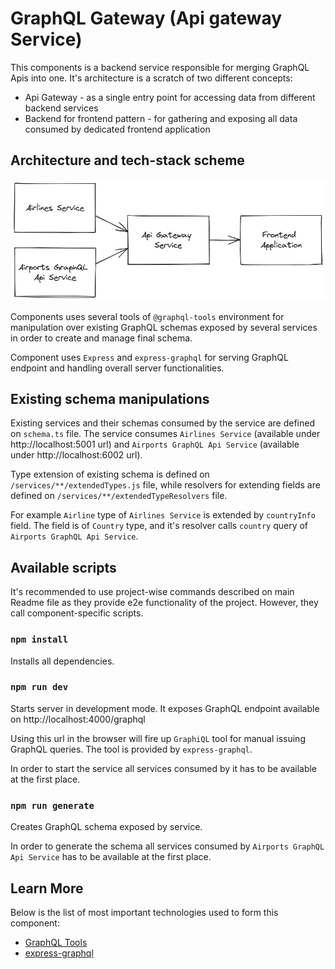 # GraphQL Gateway (Api gateway Service)

This components is a backend service responsible for merging GraphQL Apis into one. It's architecture is a scratch of two different concepts:
- Api Gateway - as a single entry point for accessing data from different backend services
- Backend for frontend pattern - for gathering and exposing all data consumed by dedicated frontend application

## Architecture and tech-stack scheme

![Api Gateway Service Architecture schema](/readme-img/api-gateway-service-architectural-schema.png)

Components uses several tools of `@graphql-tools` environment for manipulation over existing GraphQL schemas exposed by several services in order to create and manage final schema.

Component uses `Express` and `express-graphql` for serving GraphQL endpoint and handling overall server functionalities.

## Existing schema manipulations

Existing services and their schemas consumed by the service are defined on `schema.ts` file. The service consumes `Airlines Service` (available under http://localhost:5001 url) and `Airports GraphQL Api Service` (available under http://localhost:6002 url).

Type extension of existing schema is defined on `/services/**/extendedTypes.js` file, while resolvers for extending fields are defined on `/services/**/extendedTypeResolvers` file.

For example `Airline` type of `Airlines Service` is extended by `countryInfo` field. The field is of `Country` type, and it's resolver calls `country` query of `Airports GraphQL Api Service`.

## Available scripts

It's recommended to use project-wise commands described on main Readme file as they provide e2e functionality of the project. However, they call component-specific scripts.

### `npm install`

Installs all dependencies.

### `npm run dev`

Starts server in development mode. It exposes GraphQL endpoint available on http://localhost:4000/graphql

Using this url in the browser will fire up `GraphiQL` tool for manual issuing GraphQL queries. The tool is provided by `express-graphql`.

In order to start the service all services consumed by it has to be available at the first place.

### `npm run generate`

Creates GraphQL schema exposed by service.

In order to generate the schema all services consumed by `Airports GraphQL Api Service` has to be available at the first place.

## Learn More

Below is the list of most important technologies used to form this component:

- [GraphQL Tools](https://www.the-guild.dev/graphql/tools)
- [express-graphql](https://www.npmjs.com/package/express-graphql)
